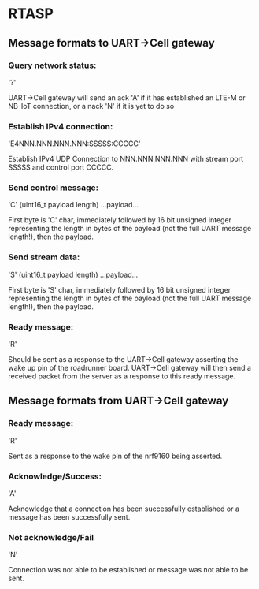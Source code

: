 # RTASP

## Message formats to UART->Cell gateway

### Query network status:

'?'

UART->Cell gateway will send an ack 'A' if it has established an LTE-M or NB-IoT connection, or a nack 'N' if it is yet to do so

### Establish IPv4 connection:

'E4NNN.NNN.NNN.NNN:SSSSS:CCCCC'

Establish IPv4 UDP Connection to NNN.NNN.NNN.NNN with stream port SSSSS and control port CCCCC.

### Send control message:

'C' (uint16_t payload length)  ...payload...

First byte is 'C' char, immediately followed by 16 bit unsigned integer representing the length in bytes of the payload (not the full UART message length!), then the payload.

### Send stream data:

'S' (uint16_t payload length)  ...payload...

First byte is 'S' char, immediately followed by 16 bit unsigned integer representing the length in bytes of the payload (not the full UART message length!), then the payload.

### Ready message:

'R'

Should be sent as a response to the UART->Cell gateway asserting the wake up pin of the roadrunner board. UART->Cell gateway will then send a received packet from the server as a response to this ready message. 


## Message formats from UART->Cell gateway

### Ready message:

'R'

Sent as a response to the wake pin of the nrf9160 being asserted. 

### Acknowledge/Success:

'A'

Acknowledge that a connection has been successfully established or a message has been successfully sent.

### Not acknowledge/Fail

'N'

Connection was not able to be established or message was not able to be sent. 